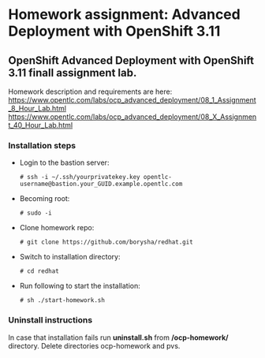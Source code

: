 # Homework assignment: Advanced Deployment with OpenShift 3.11

## OpenShift Advanced Deployment with OpenShift 3.11 finall assignment lab.

Homework description and requirements are here:
https://www.opentlc.com/labs/ocp_advanced_deployment/08_1_Assignment_8_Hour_Lab.html
https://www.opentlc.com/labs/ocp_advanced_deployment/08_X_Assignment_40_Hour_Lab.html

### Installation steps


* Login to the bastion server:

  ```
  # ssh -i ~/.ssh/yourprivatekey.key opentlc-username@bastion.your_GUID.example.opentlc.com
  ```

* Becoming root:

  ```
  # sudo -i
  ```

* Clone homework repo:

  ```
  # git clone https://github.com/borysha/redhat.git
  ```
  
* Switch to installation directory:

  ```
  # cd redhat
  ```

* Run following to start the installation:

  ```
  # sh ./start-homework.sh
  ```

### Uninstall instructions
  
  In case that installation fails run **uninstall.sh** from **/ocp-homework/** directory.
  Delete directories ocp-homework and pvs.
